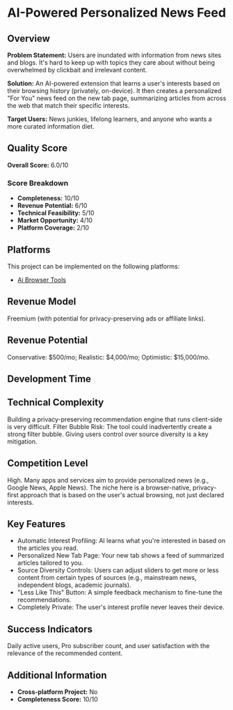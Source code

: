# AI-Powered Personalized News Feed

## Overview
**Problem Statement:** Users are inundated with information from news sites and blogs. It's hard to keep up with topics they care about without being overwhelmed by clickbait and irrelevant content.

**Solution:** An AI-powered extension that learns a user's interests based on their browsing history (privately, on-device). It then creates a personalized "For You" news feed on the new tab page, summarizing articles from across the web that match their specific interests.

**Target Users:** News junkies, lifelong learners, and anyone who wants a more curated information diet.

## Quality Score
**Overall Score:** 6.0/10

### Score Breakdown
- **Completeness:** 10/10
- **Revenue Potential:** 6/10
- **Technical Feasibility:** 5/10
- **Market Opportunity:** 4/10
- **Platform Coverage:** 2/10

## Platforms
This project can be implemented on the following platforms:
- [Ai Browser Tools](./platforms/ai-browser-tools/)

## Revenue Model
Freemium (with potential for privacy-preserving ads or affiliate links).

## Revenue Potential
Conservative: $500/mo; Realistic: $4,000/mo; Optimistic: $15,000/mo.

## Development Time


## Technical Complexity
Building a privacy-preserving recommendation engine that runs client-side is very difficult. Filter Bubble Risk: The tool could inadvertently create a strong filter bubble. Giving users control over source diversity is a key mitigation.

## Competition Level
High. Many apps and services aim to provide personalized news (e.g., Google News, Apple News). The niche here is a browser-native, privacy-first approach that is based on the user's actual browsing, not just declared interests.

## Key Features
- Automatic Interest Profiling: AI learns what you're interested in based on the articles you read.
- Personalized New Tab Page: Your new tab shows a feed of summarized articles tailored to you.
- Source Diversity Controls: Users can adjust sliders to get more or less content from certain types of sources (e.g., mainstream news, independent blogs, academic journals).
- "Less Like This" Button: A simple feedback mechanism to fine-tune the recommendations.
- Completely Private: The user's interest profile never leaves their device.

## Success Indicators
Daily active users, Pro subscriber count, and user satisfaction with the relevance of the recommended content.

## Additional Information
- **Cross-platform Project:** No
- **Completeness Score:** 10/10
